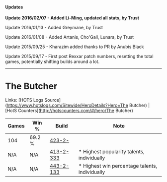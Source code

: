 #### Updates
**Update 2016/02/07 - Added Li-Ming, updated all stats, by Trust**

Update 2016/01/13 - Added Greymane, by Trust

Update 2016/01/08 - Added Artanis, Cho'Gall, Lunara, by Trust

Update 2015/09/25 - Kharazim added thanks to PR by Anubis Black

Update 2015/09/17 - First post Rexxar patch numbers, resetting the total games, potentially shifting builds around a lot.

***

# The Butcher

Links: [HOTS Logs Source](https://www.hotslogs.com/Sitewide/HeroDetails?Hero=The Butcher) | [HotS Counters](http://hotscounters.com/#/hero/The Butcher)

Games  | Win %  | Build     | Note
-----  | -----  | -----     | ----
104    | 69.2 % | [423-2-](http://www.heroesfire.com/hots/talent-calculator/the-butcher#3UO) | 
N/A    | N/A    | [413-2-333](http://www.heroesfire.com/hots/talent-calculator/the-butcher#rwHj) | * Highest popularity talents, individually
N/A    | N/A    | [443-2-133](http://www.heroesfire.com/hots/talent-calculator/the-butcher#t3U5) | * Highest win percentage talents, individually
